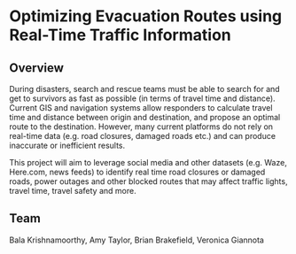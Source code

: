 # Optimizing Evacuation Routes using Real-Time Traffic Information

## Overview

During disasters, search and rescue teams must be able to search for and get to survivors as fast as possible (in terms of travel time and distance). Current GIS and navigation systems allow responders to calculate travel time and distance between origin and destination, and propose an optimal route to the destination. However, many current platforms do not rely on real-time data (e.g. road closures, damaged roads etc.) and can produce inaccurate or inefficient results.

This project will aim to leverage social media and other datasets (e.g. Waze, Here.com, news feeds) to identify real time road closures or damaged roads, power outages and other blocked routes that may affect traffic lights, travel time, travel safety and more.

## Team
Bala Krishnamoorthy, Amy Taylor, Brian Brakefield, Veronica Giannota
